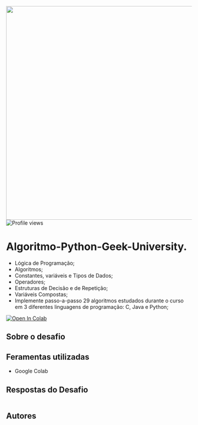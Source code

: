 <img align="right" height="580em" src="https://raw.githubusercontent.com/gist/fernandodatagrind/688c369efca3c0427becd2a7b21de4f5/raw/3775b138e21433e8b58a7c12640e9ef5f7cbf602/sqllogo.svg"/>


<p align="left"> <img src="https://komarev.com/ghpvc/?username=Algoritmo-Python-Geek-University&color=yellow" alt="Profile views" /> </p>

# Algoritmo-Python-Geek-University.

- Lógica de Programação;
- Algoritmos;
- Constantes, variáveis e Tipos de Dados;
- Operadores;
- Estruturas de Decisão e de Repetição;
- Variáveis Compostas;
- Implemente passo-a-passo 29 algoritmos estudados durante o curso em 3 diferentes linguagens de programação: C, Java e Python;


[![Open In Colab](https://colab.research.google.com/assets/colab-badge.svg)](https://colab.research.google.com/github/savagePy/ex_algoritmo./blob/main/ex_algoritmo.ipynb)



## Sobre o desafio



## Feramentas utilizadas
 
- Google Colab



## Respostas do Desafio 
| |
| ------ |


## Autores





